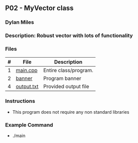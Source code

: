 ## P02 - MyVector class
### Dylan Miles
### Description: Robust vector with lots of functionality 



### Files

| # | File                       | Description           |
|:-:|----------------------------|-----------------------|
| 1 | [main.cpp](./Main.cpp)     | Entire class/program. |
| 2 | [banner](./banner)         | Program banner        |
| 4 | [output.txt](./output.txt) | Provided output file  |


### Instructions

- This program does not require any non standard libraries

### Example Command

- ./main
